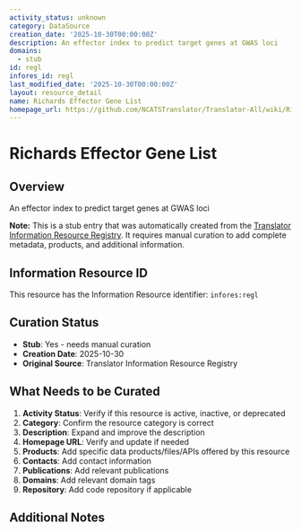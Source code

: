 ```yaml
---
activity_status: unknown
category: DataSource
creation_date: '2025-10-30T00:00:00Z'
description: An effector index to predict target genes at GWAS loci
domains:
  - stub
id: regl
infores_id: regl
last_modified_date: '2025-10-30T00:00:00Z'
layout: resource_detail
name: Richards Effector Gene List
homepage_url: https://github.com/NCATSTranslator/Translator-All/wiki/Richards-Effector-Gene-List
---
```


# Richards Effector Gene List

## Overview

An effector index to predict target genes at GWAS loci

**Note:** This is a stub entry that was automatically created from the [Translator Information Resource Registry](https://biolink.github.io/information-resource-registry/). It requires manual curation to add complete metadata, products, and additional information.

## Information Resource ID

This resource has the Information Resource identifier: `infores:regl`

## Curation Status

- **Stub**: Yes - needs manual curation
- **Creation Date**: 2025-10-30
- **Original Source**: Translator Information Resource Registry

## What Needs to be Curated

1. **Activity Status**: Verify if this resource is active, inactive, or deprecated
2. **Category**: Confirm the resource category is correct
3. **Description**: Expand and improve the description
4. **Homepage URL**: Verify and update if needed
5. **Products**: Add specific data products/files/APIs offered by this resource
6. **Contacts**: Add contact information
7. **Publications**: Add relevant publications
8. **Domains**: Add relevant domain tags
9. **Repository**: Add code repository if applicable

## Additional Notes
